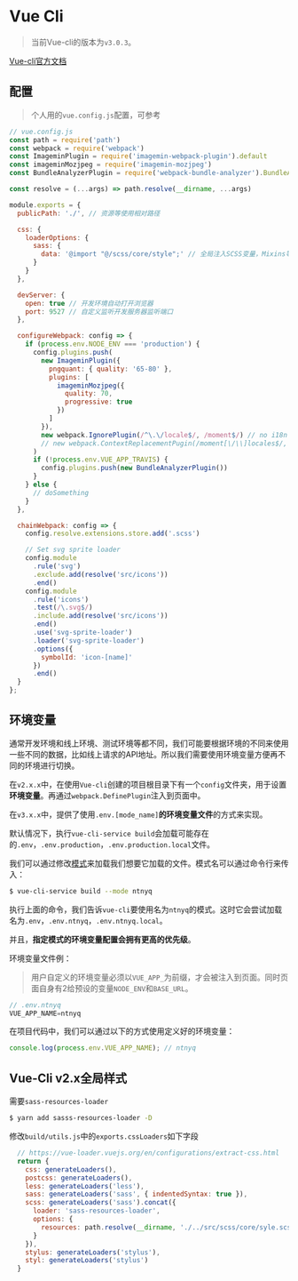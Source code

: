 # Vue Cli

> 当前Vue-cli的版本为`v3.0.3`。

[Vue-cli官方文档](https://cli.vuejs.org/)

## 配置

> 个人用的`vue.config.js`配置，可参考

``` js
// vue.config.js
const path = require('path')
const webpack = require('webpack')
const ImageminPlugin = require('imagemin-webpack-plugin').default
const imageminMozjpeg = require('imagemin-mozjpeg')
const BundleAnalyzerPlugin = require('webpack-bundle-analyzer').BundleAnalyzerPlugin

const resolve = (...args) => path.resolve(__dirname, ...args)

module.exports = {
  publicPath: './', // 资源等使用相对路径

  css: {
    loaderOptions: {
      sass: {
        data: '@import "@/scss/core/style";' // 全局注入SCSS变量，Mixins等
      }
    }
  },

  devServer: {
    open: true // 开发环境自动打开浏览器
    port: 9527 // 自定义监听开发服务器监听端口
  },

  configureWebpack: config => {
    if (process.env.NODE_ENV === 'production') {
      config.plugins.push(
        new ImageminPlugin({
          pngquant: { quality: '65-80' },
          plugins: [
            imageminMozjpeg({
              quality: 70,
              progressive: true
            })
          ]
        }),
        new webpack.IgnorePlugin(/^\.\/locale$/, /moment$/) // no i18n
        // new webpack.ContextReplacementPugin(/moment[\/\\]locales$/, /zh-cn|en-use/) with i18n
      )
      if (!process.env.VUE_APP_TRAVIS) {
        config.plugins.push(new BundleAnalyzerPlugin())
      }
    } else {
      // doSomething
    }
  },

  chainWebpack: config => {
    config.resolve.extensions.store.add('.scss')

    // Set svg sprite loader
    config.module
      .rule('svg')
      .exclude.add(resolve('src/icons'))
      .end()
    config.module
      .rule('icons')
      .test(/\.svg$/)
      .include.add(resolve('src/icons'))
      .end()
      .use('svg-sprite-loader')
      .loader('svg-sprite-loader')
      .options({
        symbolId: 'icon-[name]'
      })
      .end()
  }
};
```

## 环境变量

通常开发环境和线上环境、测试环境等都不同，我们可能要根据环境的不同来使用一些不同的数据，比如线上请求的API地址。所以我们需要使用环境变量方便再不同的环境进行切换。

在`v2.x.x`中，在使用`Vue-cli`创建的项目根目录下有一个`config`文件夹，用于设置**环境变量**。再通过`webpack.DefinePlugin`注入到页面中。

在`v3.x.x`中，提供了使用`.env.[mode_name]`**的环境变量文件**的方式来实现。

默认情况下，执行`vue-cli-service build`会加载可能存在的`.env`，`.env.production`，`.env.production.local`文件。

我们可以通过修改[模式](https://cli.vuejs.org/zh/guide/mode-and-env.html#%E6%A8%A1%E5%BC%8F)来加载我们想要它加载的文件。模式名可以通过命令行来传入：

``` bash
$ vue-cli-service build --mode ntnyq
```

执行上面的命令，我们告诉`vue-cli`要使用名为`ntnyq`的模式。这时它会尝试加载名为`.env`，`.env.ntnyq`，`.env.ntnyq.local`。

并且，**指定模式的环境变量配置会拥有更高的优先级**。

环境变量文件例：

> 用户自定义的环境变量必须以`VUE_APP_`为前缀，才会被注入到页面。同时页面自身有2给预设的变量`NODE_ENV`和`BASE_URL`。

``` js
// .env.ntnyq
VUE_APP_NAME=ntnyq
```

在项目代码中，我们可以通过以下的方式使用定义好的环境变量：

``` js
console.log(process.env.VUE_APP_NAME); // ntnyq
```

## Vue-Cli v2.x全局样式

需要`sass-resources-loader`

``` bash
$ yarn add sasss-resources-loader -D
```

修改`build/utils.js`中的`exports.cssLoaders`如下字段

``` js
  // https://vue-loader.vuejs.org/en/configurations/extract-css.html
  return {
    css: generateLoaders(),
    postcss: generateLoaders(),
    less: generateLoaders('less'),
    sass: generateLoaders('sass', { indentedSyntax: true }),
    scss: generateLoaders('sass').concat({
      loader: 'sass-resources-loader',
      options: {
        resources: path.resolve(__dirname, './../src/scss/core/syle.scss')
      }
    }),
    stylus: generateLoaders('stylus'),
    styl: generateLoaders('stylus')
  }
```
